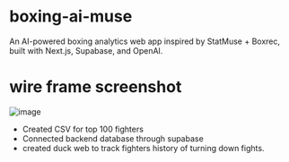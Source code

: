 # boxing-ai-muse
An AI-powered boxing analytics web app inspired by StatMuse + Boxrec, built with Next.js, Supabase, and OpenAI.

# wire frame screenshot
![image](https://github.com/user-attachments/assets/d252969a-ff1f-4af8-99f2-0e82d37ffc71)

- Created CSV for top 100 fighters
- Connected backend database through supabase
- created duck web to track fighters history of turning down fights.
